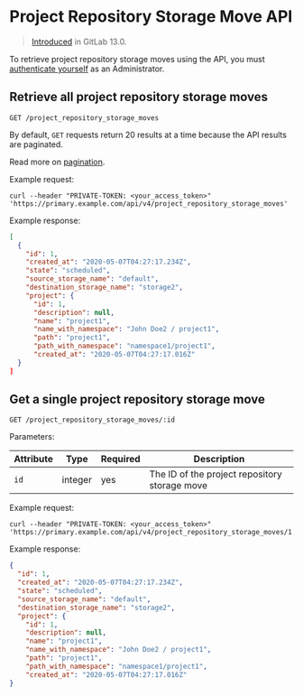 # Project Repository Storage Move API

> [Introduced](https://gitlab.com/gitlab-org/gitlab/-/merge_requests/31285) in GitLab 13.0.

To retrieve project repository storage moves using the API, you must [authenticate yourself](README.md#authentication) as an Administrator.

## Retrieve all project repository storage moves

```text
GET /project_repository_storage_moves
```

By default, `GET` requests return 20 results at a time because the API results
are paginated.

Read more on [pagination](README.md#pagination).

Example request:

```shell
curl --header "PRIVATE-TOKEN: <your_access_token>" 'https://primary.example.com/api/v4/project_repository_storage_moves'
```

Example response:

```json
[
  {
    "id": 1,
    "created_at": "2020-05-07T04:27:17.234Z",
    "state": "scheduled",
    "source_storage_name": "default",
    "destination_storage_name": "storage2",
    "project": {
      "id": 1,
      "description": null,
      "name": "project1",
      "name_with_namespace": "John Doe2 / project1",
      "path": "project1",
      "path_with_namespace": "namespace1/project1",
      "created_at": "2020-05-07T04:27:17.016Z"
  }
]
```

## Get a single project repository storage move

```text
GET /project_repository_storage_moves/:id
```

Parameters:

| Attribute | Type | Required | Description |
| --------- | ---- | -------- | ----------- |
| `id` | integer | yes | The ID of the project repository storage move |

Example request:

```shell
curl --header "PRIVATE-TOKEN: <your_access_token>" 'https://primary.example.com/api/v4/project_repository_storage_moves/1'
```

Example response:

```json
{
  "id": 1,
  "created_at": "2020-05-07T04:27:17.234Z",
  "state": "scheduled",
  "source_storage_name": "default",
  "destination_storage_name": "storage2",
  "project": {
    "id": 1,
    "description": null,
    "name": "project1",
    "name_with_namespace": "John Doe2 / project1",
    "path": "project1",
    "path_with_namespace": "namespace1/project1",
    "created_at": "2020-05-07T04:27:17.016Z"
}
```
